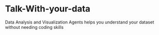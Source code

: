 # Talk-With-your-data
Data Analysis and Visualization Agents helps you understand your dataset without needing coding skills
